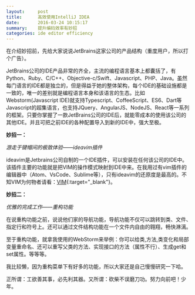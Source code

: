 ```yaml
---
layout:     post
title:      高效使用IntelliJ IDEA
date:       2016-03-24 10:15:17
summary:    提升编码效率有妙招
categories: ide editor efficiency
---
```


在介绍妙招前，先给大家说说JetBrains这家公司的产品结构（重度用户，所以打个广告）。

JetBrains公司的IDE产品非常的齐全，主流的编程语言基本上都囊括了，有Python、Ruby、C/C++、Objective-c/Swift、Javascript、PHP、Java。虽然每门语言的IDE都是独立的，但是得益于她的整体架构，每个IDE的基础设施都是一致的，唯一的差别就是编程语言本身和该语言的生态。比如Webstorm(Javascript IDE)就支持Typescript、CoffeeScript、ES6、Dart等Javascript的超集语言，也支持JQuery、AngularJS、NodeJS、React等一系列的框架。只要你掌握了一款JetBrains公司的IDE后，就能零成本的使用该公司的其他IDE。并且可把之前IDE的各种配置导入到新的IDE中，强大至极。


**妙招一：**

*游走于键帽间的极致体验——ideavim插件*

ideavim是Jetbrains公司自制的一个IDE插件，可以安装在任何该公司的IDE中。该插件主要的功能就是把VIM的操作模式映射到IDE中来。在我用过有vim插件的编辑器中（Atom、VsCode、Sublime等），只有ideavim的还原度是最高的。不知VIM为何物者请看：[VIM](https://www.zhihu.com/topic/19570193/hot){:target="_blank"}。

**妙招二：**

*优雅的完成工作——重构功能*

在说重构功能之前，说说他们家的导航功能，导航功能不仅可以跳转到类、文件、指定行和符号上。还可以通过文件结构功能在一个文件内自由的翱翔，畅快淋漓。

至于重构功能，就拿我使用的WebStorm来举例：你可以给类,方法,类变化和局部变量重命名、还可以重写父类的方法、实现接口的方法（属性不行）、生成get和set属性。等等等。

我比较懒，因为重构菜单下有好多的功能，所以大家还是自己慢慢研究一下哈。

正所谓：工欲善其事，必先利其器。又所谓：砍柴不误磨刀功。努力向前吧！少年。


